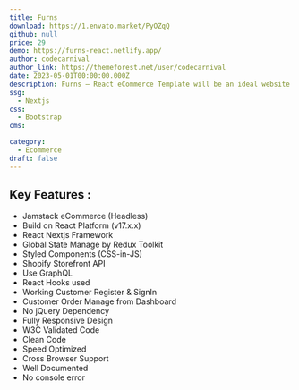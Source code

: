 ```yaml
---
title: Furns
download: https://1.envato.market/PyOZqQ
github: null
price: 29
demo: https://furns-react.netlify.app/
author: codecarnival
author_link: https://themeforest.net/user/codecarnival
date: 2023-05-01T00:00:00.000Z
description: Furns – React eCommerce Template will be an ideal website building template based on React Nextjs framework & Shopify Storefront API
ssg:
  - Nextjs
css:
  - Bootstrap
cms:

category:
  - Ecommerce
draft: false
---
```


## Key Features :

- Jamstack eCommerce (Headless)
- Build on React Platform (v17.x.x)
- React Nextjs Framework
- Global State Manage by Redux Toolkit
- Styled Components (CSS-in-JS)
- Shopify Storefront API
- Use GraphQL
- React Hooks used
- Working Customer Register & SignIn
- Customer Order Manage from Dashboard
- No jQuery Dependency
- Fully Responsive Design
- W3C Validated Code
- Clean Code
- Speed Optimized
- Cross Browser Support
- Well Documented
- No console error
